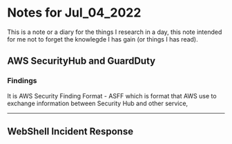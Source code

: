 # Notes for Jul_04_2022

This is a note or a diary for the things I research in a day, this note intended for me not to forget the knowlegde I has gain (or things I has read).

## AWS SecurityHub and GuardDuty

### Findings

It is AWS Security Finding Format - ASFF which is format that AWS use to exchange information between Security Hub and other service, 

---
## WebShell Incident Response


